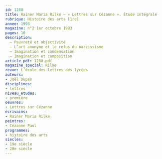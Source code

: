 ```yaml
---
id: 1280
title: Rainer Maria Rilke – « Lettres sur Cézanne ». Étude intégrale 
rubrique: Histoire des arts [1re]
annee: 1993
magazine: n°2 1er octobre 1993
pages: 10
description: 
  – Pauvreté et objectivité
  – L’art anonyme et le refus du narcissisme
  – Imagination et condensation
  – Imagination et composition
article_pdf: 1280.pdf
magazine_special: Rilke 
revue: L’école des lettres des lycées
auteurs:
- Joël Dupas
disciplines:
- lettres
niveau_etudes:
- première
oeuvres:
- Lettres sur Cézanne
ecrivains:
- Rainer Maria Rilke
peintres:
- Cézanne Paul
programmes:
- histoire des arts
siecles:
- 19e siècle
- 20e siècle
---
```

